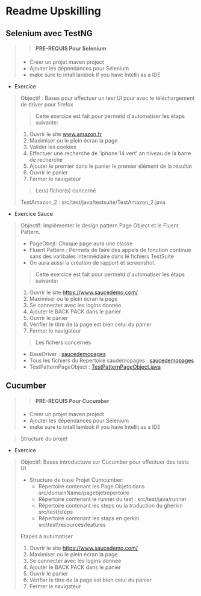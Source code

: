 # Readme Upskilling

## Selenium avec TestNG

>> #### PRE-REQUIS Pour Selenium
> - Creer un projet maven project
> - Ajouter les dépendances pour Sélenium 
> - make sure to intall lambok if you have Intellij as a IDE

* Exercice 
>  Objectif  :
>  Bases pour effectuer un test UI pour avec le téléchargement de driver pour firefox 
>
> > Cette exercice est fait pour permetd d'automatiser les étaps suivante:
> 1. Ouvrir le site www.amazon.fr
> 2. Maximiser ou le plein écran la page 
> 3. Valider les cookies
> 4. Effectuer une recherche de 'iphone 14 vert' an niveau de la barre de recherche
> 5. Ajouter le premier dans le panier le premier élément de la résultat
> 6. Ouvrir le panier
> 7. Fermer le navigateur
> 
> >Le(s) ficher(s) concerné
> 
> TestAmazon_2 : src/test/java/testsuite/TestAmazon_2.java


* Exercice Sauce
> Objectif: Implémenter le design pattern Page Object et le Fluent Pattern.
> - PageObejt: Chaque page aura une classe
> - Fluent Pattern : Permets de faire des appels de fonction continue sans 
> des varibales intermédiaire dans le fichiers TestSuite
> - On aura aussi la création de rapport et screenshot.
> 
> > Cette exercice est fait pour permetd d'automatiser les étaps suivante:
> 1. Ouvrir le site https://www.saucedemo.com/
> 2. Maximiser ou le plein écran la page
> 3. Se connecter avec les logins donnée
> 4. Ajouter le BACK PACK dans le panier
> 5. Ouvrir le panier
> 6. Vérifier le titre de la page est bien celui du panier
> 7. Fermer le navigateur
>
> >Les fichers concernés
>
> - BaseDriver : [saucedemopages](src%2Fmain%2Fjava%2Fcom%2Fexample%2Fsaucedemopages)
> - Tous les fichiers du Repertoire saudemopages : [saucedemopages](src%2Fmain%2Fjava%2Fcom%2Fexample%2Fsaucedemopages)
> - TestPatternPageObject : [TestPatternPageObject.java](src%2Ftest%2Fjava%2Ftestsuite%2FTestPatternPageObject.java)

## Cucumber

>> #### PRE-REQUIS Pour Cucumber
> - Creer un projet maven project
> - Ajouter les dépendances pour Sélenium
> - make sure to intall lambok if you have Intellij as a IDE

> Structure du projet
> 

* Exercice

>  Objectif:
>  Bases introductuve sur Cucumber pour effectuer des tests UI
> 
> * Structure de base Projet Cumcumber:
>   * Répertoire contenant les Page Objets dans src/domainName/pagebjetrepertoire
>   * Répertoire contenant le runner du test : src/test/java/runner
>   * Répertoire contenant les steps ou la traduction du gherkin src/test/steps
>   * Répertoire contenant les staps en gerkin src\test\resources\features
> 
> Etapes à autumatiser
> 1. Ouvrir le site https://www.saucedemo.com/
> 2. Maximiser ou le plein écran la page
> 3. Se connecter avec les logins donnée
> 4. Ajouter le BACK PACK dans le panier
> 5. Ouvrir le panier
> 6. Vérifier le titre de la page est bien celui du panier
> 7. Fermer le navigateur

